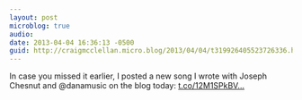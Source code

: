 ```yaml
---
layout: post
microblog: true
audio: 
date: 2013-04-04 16:36:13 -0500
guid: http://craigmcclellan.micro.blog/2013/04/04/t319926405523726336.html
---
```

In case you missed it earlier, I posted a new song I wrote with Joseph Chesnut and @danamusic on the blog today: [t.co/12M1SPkBV...](http://t.co/12M1SPkBV9)
